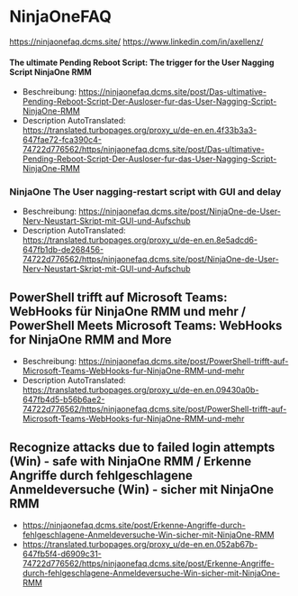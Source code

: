 # NinjaOneFAQ
https://ninjaonefaq.dcms.site/
https://www.linkedin.com/in/axellenz/

#### The ultimate Pending Reboot Script: The trigger for the User Nagging Script NinjaOne RMM
- Beschreibung: https://ninjaonefaq.dcms.site/post/Das-ultimative-Pending-Reboot-Script-Der-Ausloser-fur-das-User-Nagging-Script-NinjaOne-RMM
- Description AutoTranslated: https://translated.turbopages.org/proxy_u/de-en.en.4f33b3a3-647fae72-fca390c4-74722d776562/https/ninjaonefaq.dcms.site/post/Das-ultimative-Pending-Reboot-Script-Der-Ausloser-fur-das-User-Nagging-Script-NinjaOne-RMM

### NinjaOne The User nagging-restart script with GUI and delay
- Beschreibung: https://ninjaonefaq.dcms.site/post/NinjaOne-de-User-Nerv-Neustart-Skript-mit-GUI-und-Aufschub
- Description AutoTranslated: https://translated.turbopages.org/proxy_u/de-en.en.8e5adcd6-647fb1db-de268456-74722d776562/https/ninjaonefaq.dcms.site/post/NinjaOne-de-User-Nerv-Neustart-Skript-mit-GUI-und-Aufschub

## PowerShell trifft auf Microsoft Teams: WebHooks für NinjaOne RMM und mehr / PowerShell Meets Microsoft Teams: WebHooks for NinjaOne RMM and More
- Beschreibung: https://ninjaonefaq.dcms.site/post/PowerShell-trifft-auf-Microsoft-Teams-WebHooks-fur-NinjaOne-RMM-und-mehr
- Description AutoTranslated: https://translated.turbopages.org/proxy_u/de-en.en.09430a0b-647fb4d5-b56b6ae2-74722d776562/https/ninjaonefaq.dcms.site/post/PowerShell-trifft-auf-Microsoft-Teams-WebHooks-fur-NinjaOne-RMM-und-mehr

## Recognize attacks due to failed login attempts (Win) - safe with NinjaOne RMM / Erkenne Angriffe durch fehlgeschlagene Anmeldeversuche (Win) - sicher mit NinjaOne RMM
- https://ninjaonefaq.dcms.site/post/Erkenne-Angriffe-durch-fehlgeschlagene-Anmeldeversuche-Win-sicher-mit-NinjaOne-RMM
- https://translated.turbopages.org/proxy_u/de-en.en.052ab67b-647fb5f4-d6909c31-74722d776562/https/ninjaonefaq.dcms.site/post/Erkenne-Angriffe-durch-fehlgeschlagene-Anmeldeversuche-Win-sicher-mit-NinjaOne-RMM
